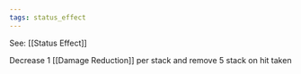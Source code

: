 ```yaml
---
tags: status_effect
---
```


See: [[Status Effect]]

Decrease 1 [[Damage Reduction]] per stack and remove 5 stack on hit taken